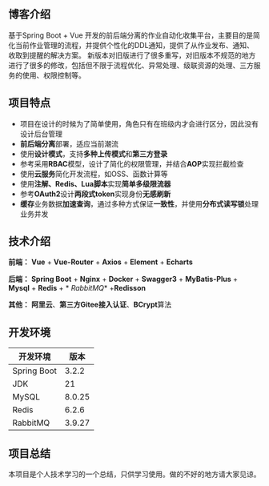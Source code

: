 ## 博客介绍

<p>
    基于Spring Boot + Vue 开发的前后端分离的作业自动化收集平台，主要目的是简化当前作业管理的流程，并提供个性化的DDL通知，提供了从作业发布、通知、收取到提醒的解决方案。
新版本对旧版进行了很多重写，对旧版本不规范的地方进行了很多的修改，包括但不限于流程优化、异常处理、级联资源的处理、三方服务的使用、权限控制等。
</p>

## 项目特点

- 项目在设计的时候为了简单使用，角色只有在班级内才会进行区分，因此没有设计后台管理
- **前后端分离**部署，适应当前潮流
- 使用**设计模式**，支持**多种上传模式**和**第三方登录**
- 参考采用**RBAC**模型，设计了简化的权限管理，并结合**AOP**实现拦截检查
- 使用**云服务**简化开发流程，如OSS、函数计算等
- 使用**注解、Redis、Lua脚本**实现**简单多级限流器**
- 参考**OAuth2**设计**两段式token**实现身份**无感刷新**
- **缓存**业务数据**加速查询**，通过多种方式保证**一致性**，并使用**分布式读写锁**处理业务并发

## 技术介绍

**前端：** **Vue** + **Vue-Router** + **Axios** + **Element** + **Echarts**

**后端：** **Spring Boot** + **Nginx** + **Docker** + **Swagger3** + **MyBatis-Plus** + **Mysql** + **Redis** + *
*RabbitMQ** +**Redisson**

**其他：** **阿里云**、**第三方Gitee接入认证**、**BCrypt**算法

## 开发环境

| 开发环境        | 版本     |
|-------------|--------|
| Spring Boot | 3.2.2  |
| JDK         | 21     |
| MySQL       | 8.0.25 |
| Redis       | 6.2.6  |
| RabbitMQ    | 3.9.27 |

## 项目总结

本项目是个人技术学习的一个总结，只供学习使用。做的不好的地方请大家见谅。